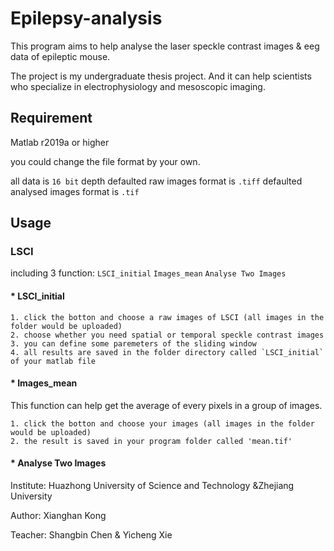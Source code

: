 # Epilepsy-analysis

This program aims to help analyse the laser speckle contrast images & eeg data of epileptic mouse.

The project is my undergraduate thesis project. And it can help scientists who specialize in electrophysiology and mesoscopic imaging.

## Requirement

Matlab r2019a or higher

you could change the file format by your own.

all data is `16 bit` depth
defaulted raw images format is `.tiff`
defaulted analysed images format is `.tif`

## Usage

### LSCI 

including 3 function: `LSCI_initial` `Images_mean` `Analyse Two Images`

#### * LSCI_initial

    1. click the botton and choose a raw images of LSCI (all images in the folder would be uploaded)
    2. choose whether you need spatial or temporal speckle contrast images
    3. you can define some paremeters of the sliding window
    4. all results are saved in the folder directory called `LSCI_initial` of your matlab file

#### * Images_mean

This function can help get the average of every pixels in a group of images.

    1. click the botton and choose your images (all images in the folder would be uploaded)
    2. the result is saved in your program folder called 'mean.tif'

#### * Analyse Two Images



Institute: Huazhong University of Science and Technology
           &Zhejiang University

Author: Xianghan Kong   

Teacher: Shangbin Chen & Yicheng Xie



